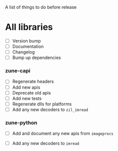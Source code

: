 A list of things to do before release

# All libraries
- [ ] Version bump
- [ ] Documentation
- [ ] Changelog
- [ ] Bump up dependencies

### zune-capi

- [ ] Regenerate headers
- [ ] Add new apis
- [ ] Deprecate old apis
- [ ] Add new tests
- [ ] Regenerate dlls for platforms
- [ ] Add any new decoders to `zil_imread`

### zune-python

- [ ] Add and document any new apis from `imageprocs`
- [ ] Add any new decoders to `imread` 

